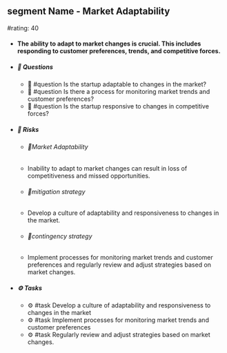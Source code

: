 ## segment Name - Market Adaptability
#rating: 40
- #### The ability to adapt to market changes is crucial. This includes responding to customer preferences, trends, and competitive forces.
- ##### 💭 Questions
  - 💭 #question Is the startup adaptable to changes in the market?
  - 💭 #question Is there a process for monitoring market trends and customer preferences?
  - 💭 #question Is the startup responsive to changes in competitive forces?
- ##### 🚨 Risks

  - ###### 🚨Market Adaptability
  - Inability to adapt to market changes can result in loss of competitiveness and missed opportunities.
  - ###### 🚨mitigation strategy
  - Develop a culture of adaptability and responsiveness to changes in the market.
  - ###### 🚨contingency strategy
  - Implement processes for monitoring market trends and customer preferences and regularly review and adjust strategies based on market changes.
- ##### ⚙️ Tasks
  - ⚙️ #task Develop a culture of adaptability and responsiveness to changes in the market
  - ⚙️ #task  Implement processes for monitoring market trends and customer preferences
  - ⚙️ #task  Regularly review and adjust strategies based on market changes.


